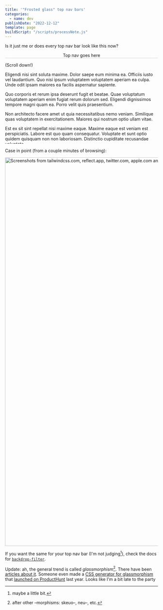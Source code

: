 ```yaml
---
title: '"Frosted glass" top nav bars'
categories:
  - name: dev
publishDate: "2022-12-12"
template: page
buildScript: "/scripts/processNote.js"
---
```


Is it just me or does every top nav bar look like this now?

<div style="height:300px;overflow-y:scroll;border:var(--border-width) solid currentColor;">
  <div style="position:sticky;top:0;">
    <div style="backdrop-filter:blur(10px);-webkit-backdrop-filter:blur(10px);padding:var(--space-s);text-align:center;">Top nav goes here</div>
    <div style="height:1px;background:currentColor;opacity:0.2;"><!-- dirty hack to add opacity to a border with currentColor --></div>
  </div>
  <div style="padding:var(--space-s);">
    <p style="margin-bottom:var(--space-s);">(Scroll down!)</p>
    <p style="margin-bottom:var(--space-s);">Eligendi nisi sint soluta maxime. Dolor saepe eum minima ea. Officiis iusto vel laudantium. Quo nisi ipsum voluptatem voluptatem aperiam ea culpa. Unde odit ipsam maiores ea facilis aspernatur sapiente.</p>
    <p style="margin-bottom:var(--space-s);">Quo corporis et rerum ipsa deserunt fugit et beatae. Quae voluptatum voluptatem aperiam enim fugiat rerum dolorum sed. Eligendi dignissimos tempore magni quam ea. Porro velit quis praesentium.</p>
    <p style="margin-bottom:var(--space-s);">Non architecto facere amet ut quia necessitatibus nemo veniam. Similique quas voluptatem in exercitationem. Maiores qui nostrum optio ullam vitae.</p>
    <p style="margin-bottom:var(--space-s);">Est ex sit sint repellat nisi maxime eaque. Maxime eaque est veniam est perspiciatis. Labore est quo quam consequatur. Voluptate et sunt optio quidem quisquam non non laboriosam. Distinctio cupiditate recusandae voluptate.</p>
    <p style="margin-bottom:var(--space-s);">Velit laborum saepe quibusdam voluptatem. In ea dolorum sit laboriosam quia aliquam. Consequatur quidem alias facilis eaque quos a alias. Ut sed enim eum iusto at.</p>
  </div>
</div>

Case in point (from a couple minutes of browsing):

<img width="1280" height="1075" style="aspect-ratio:1280/1075;height:auto;" src="/static/images/2022-12-12-frosted-glass-navs.webp"  alt="Screenshots from tailwindcss.com, reflect.app, twitter.com, apple.com and brianlovin.com showing their 'frosted glass' top nav bars">

If you want the same for your top nav bar (I'm not judging[^1]), check the docs for [`backdrop-filter`](https://developer.mozilla.org/en-US/docs/Web/CSS/backdrop-filter).

Update: ah, the general trend is called _glassmorphism_[^2]. There have been [articles about it](https://uxdesign.cc/glassmorphism-in-user-interfaces-1f39bb1308c9). Someone even made a [CSS generator for glassmorphism](https://ui.glass/generator/) that [launched on ProductHunt](https://www.producthunt.com/products/glassmorphism) last year. Looks like I'm a bit late to the party

[^1]: maybe a little bit.
[^2]: after other –morphisms: skeuo–, neu–, etc.
